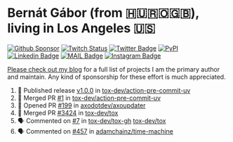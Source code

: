 # Bernát Gábor (from 🇭🇺🇷🇴🇬🇧), living in Los Angeles 🇺🇸

[![Github Sponsor](https://img.shields.io/static/v1?label=Sponsor&message=%E2%9D%A4&logo=GitHub&link=https://github.com/sponsors/gaborbernat&style=flat-square)](https://github.com/sponsors/gaborbernat)
[![Twitch Status](https://img.shields.io/twitch/status/gaborbernat?style=flat-square)](https://www.twitch.tv/gaborbernat)
[![Twitter Badge](https://img.shields.io/badge/-@gjbernat-1ca0f1?style=flat-square&labelColor=1ca0f1&logo=twitter&logoColor=white&link=https://twitter.com/gjbernat)](https://twitter.com/gjbernat)
[![PyPI](https://img.shields.io/badge/-gaborbernat-0073b7?style=flat-square&logo=Python&logoColor=white&link=https://pypi.org/user/gaborbernat/)](https://pypi.org/user/gaborbernat/)
[![Linkedin Badge](https://img.shields.io/badge/-gaborbernat-blue?style=flat-square&logo=Linkedin&logoColor=white&link=https://www.linkedin.com/in/gaborbernat/)](https://www.linkedin.com/in/gaborbernat/)
[![MAIL Badge](https://img.shields.io/badge/-gaborjbernat@gmail.com-c14438?style=flat-square&logo=Gmail&logoColor=white&link=mailto:gaborjbernat@gmail.com)](mailto:gaborjbernat@gmail.com)
[![Instagram Badge](https://img.shields.io/badge/-@gabor__bernat-845EC2?style=flat-square&labelColor=white&logo=Instagram&link=https://instagram.com/gabor_bernat/)](https://instagram.com/gabor_bernat)

[Please check out my blog](https://bernat.tech/about/) for a full list of projects I am the primary author and maintain.
Any kind of sponsorship for these effort is much appreciated.

<!--START_SECTION:activity-->

1. 🚀 Published release [v1.0.0](https://github.com/tox-dev/action-pre-commit-uv/releases/tag/v1.0.0) in [tox-dev/action-pre-commit-uv](https://github.com/tox-dev/action-pre-commit-uv)
2. 🎉 Merged PR [#1](https://github.com/tox-dev/action-pre-commit-uv/pull/1) in [tox-dev/action-pre-commit-uv](https://github.com/tox-dev/action-pre-commit-uv)
3. 💪 Opened PR [#199](https://github.com/axodotdev/axoupdater/pull/199) in [axodotdev/axoupdater](https://github.com/axodotdev/axoupdater)
4. 🎉 Merged PR [#3424](https://github.com/tox-dev/tox/pull/3424) in [tox-dev/tox](https://github.com/tox-dev/tox)
5. 🗣 Commented on [#7](https://github.com/tox-dev/tox-gh/issues/7#issuecomment-2429753417) in [tox-dev/tox-gh](https://github.com/tox-dev/tox-gh)
   [tox-dev/tox](https://github.com/tox-dev/tox)
5. 🗣 Commented on [#457](https://github.com/adamchainz/time-machine/pull/457#issuecomment-2197730644) in
[adamchainz/time-machine](https://github.com/adamchainz/time-machine)
<!--END_SECTION:activity-->
